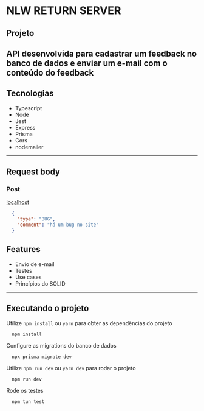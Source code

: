 # NLW RETURN SERVER

## Projeto  
API desenvolvida para cadastrar um feedback no banco de dados e enviar um e-mail com o conteúdo do feedback
---

## Tecnologias

* Typescript
* Node
* Jest
* Express
* Prisma
* Cors
* nodemailer
---

## Request body

### Post

[localhost](http://localhost:3333/feedbacks)

```JSON
  {
    "type": "BUG",
    "comment": "há um bug no site"
  }

```

## Features

* Envio de e-mail
* Testes
* Use cases
* Princípios do SOLID
---

## Executando o projeto

Utilize `npm install` ou `yarn` para obter as dependências do projeto
```
  npm install
```

Configure as migrations do banco de dados
```
  npx prisma migrate dev
```

Utilize `npm run dev` ou `yarn dev` para rodar o projeto 
```
  npm run dev
```

Rode os testes
```
  npm tun test
```